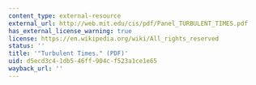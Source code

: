 ```yaml
---
content_type: external-resource
external_url: http://web.mit.edu/cis/pdf/Panel_TURBULENT_TIMES.pdf
has_external_license_warning: true
license: https://en.wikipedia.org/wiki/All_rights_reserved
status: ''
title: '"Turbulent Times." (PDF)'
uid: d5ecd3c4-1db5-46ff-904c-f523a1ce1e65
wayback_url: ''
---
```

